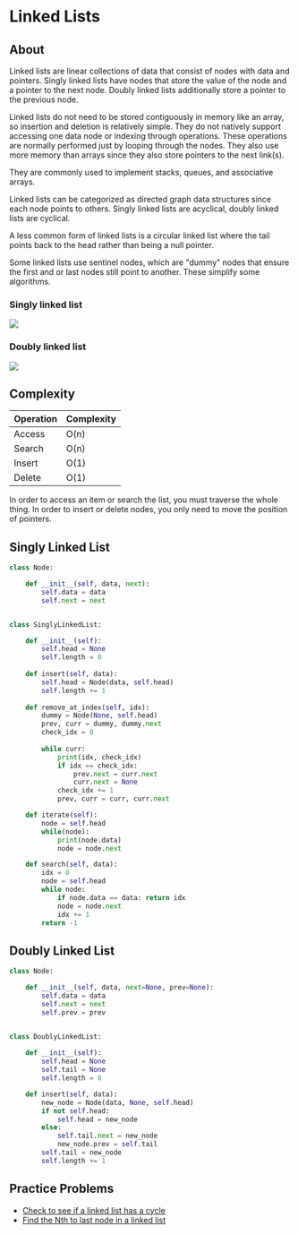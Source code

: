 # Linked Lists

## About
Linked lists are linear collections of data that consist of nodes with data and pointers. Singly linked lists have nodes that store the value of the node and a pointer to the next node. Doubly linked lists additionally store a pointer to the previous node.

Linked lists do not need to be stored contiguously in memory like an array, so insertion and deletion is relatively simple. They do not natively support accessing one data node or indexing through operations. These operations are normally performed just by looping through the nodes. They also use more memory than arrays since they also store pointers to the next link(s).

They are commonly used to implement stacks, queues, and associative arrays.

Linked lists can be categorized as directed graph data structures since each node points to others. Singly linked lists are acyclical, doubly linked lists are cyclical.

A less common form of linked lists is a circular linked list where the tail points back to the head rather than being a null pointer.

Some linked lists use sentinel nodes, which are "dummy" nodes that ensure the first and or last nodes still point to another. These simplify some algorithms.

### Singly linked list
![](https://upload.wikimedia.org/wikipedia/commons/thumb/6/6d/Singly-linked-list.svg/408px-Singly-linked-list.svg.png)

### Doubly linked list
![](https://upload.wikimedia.org/wikipedia/commons/thumb/5/5e/Doubly-linked-list.svg/610px-Doubly-linked-list.svg.png)

## Complexity

|Operation|Complexity|
|---------|----------|
|Access   |O(n)      |
|Search   |O(n)      |
|Insert   |O(1)      |
|Delete   |O(1)      | 

In order to access an item or search the list, you must traverse the whole thing. In order to insert or delete nodes, you only need to move the position of pointers.

## Singly Linked List
```python
class Node:

    def __init__(self, data, next):
        self.data = data
        self.next = next


class SinglyLinkedList:

    def __init__(self):
        self.head = None
        self.length = 0
    
    def insert(self, data):
        self.head = Node(data, self.head)
        self.length += 1
    
    def remove_at_index(self, idx):
        dummy = Node(None, self.head)
        prev, curr = dummy, dummy.next
        check_idx = 0
        
        while curr:
            print(idx, check_idx)
            if idx == check_idx:
                prev.next = curr.next
                curr.next = None
            check_idx += 1
            prev, curr = curr, curr.next

    def iterate(self):
        node = self.head
        while(node):
            print(node.data)
            node = node.next

    def search(self, data):
        idx = 0
        node = self.head
        while node:
            if node.data == data: return idx
            node = node.next
            idx += 1
        return -1
```

## Doubly Linked List
```python
class Node:

    def __init__(self, data, next=None, prev=None):
        self.data = data
        self.next = next
        self.prev = prev


class DoublyLinkedList:
    
    def __init__(self):
        self.head = None
        self.tail = None
        self.length = 0

    def insert(self, data):
        new_node = Node(data, None, self.head)
        if not self.head:
            self.head = new_node
        else:
            self.tail.next = new_node
            new_node.prev = self.tail
        self.tail = new_node
        self.length += 1
```

## Practice Problems
* [Check to see if a linked list has a cycle](https://www.hackerrank.com/challenges/ctci-linked-list-cycle)
* [Find the Nth to last node in a linked list](https://www.udemy.com/python-for-data-structures-algorithms-and-interviews/learn/v4/overview)

